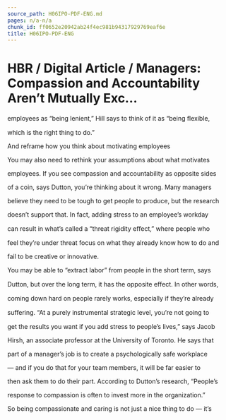 ```yaml
---
source_path: H06IPO-PDF-ENG.md
pages: n/a-n/a
chunk_id: ff0652e20942ab24f4ec981b94317929769eaf6e
title: H06IPO-PDF-ENG
---
```

# HBR / Digital Article / Managers: Compassion and Accountability Aren’t Mutually Exc…

employees as “being lenient,” Hill says to think of it as “being ﬂexible,

which is the right thing to do.”

And reframe how you think about motivating employees

You may also need to rethink your assumptions about what motivates

employees. If you see compassion and accountability as opposite sides

of a coin, says Dutton, you’re thinking about it wrong. Many managers

believe they need to be tough to get people to produce, but the research

doesn’t support that. In fact, adding stress to an employee’s workday

can result in what’s called a “threat rigidity eﬀect,” where people who

feel they’re under threat focus on what they already know how to do and

fail to be creative or innovative.

You may be able to “extract labor” from people in the short term, says

Dutton, but over the long term, it has the opposite eﬀect. In other words,

coming down hard on people rarely works, especially if they’re already

suﬀering. “At a purely instrumental strategic level, you’re not going to

get the results you want if you add stress to people’s lives,” says Jacob

Hirsh, an associate professor at the University of Toronto. He says that

part of a manager’s job is to create a psychologically safe workplace

— and if you do that for your team members, it will be far easier to

then ask them to do their part. According to Dutton’s research, “People’s

response to compassion is often to invest more in the organization.”

So being compassionate and caring is not just a nice thing to do — it’s
